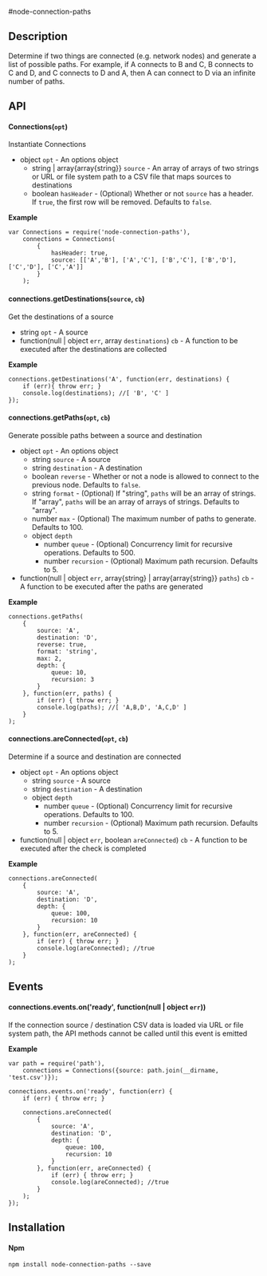 #node-connection-paths

## Description
Determine if two things are connected (e.g. network nodes) and generate a list of possible paths. For example, if A connects to B and C, B connects to C and D, and C connects to D and A, then A can connect to D via an infinite number of paths.

## API
#### Connections(```opt```)

Instantiate Connections

* object `opt` - An options object
  * string | array{array{string}} `source` - An array of arrays of two strings or URL or file system path to a CSV file that maps sources to destinations
  * boolean `hasHeader` - (Optional) Whether or not `source` has a header. If `true`, the first row will be removed. Defaults to `false`.

__Example__

```
var Connections = require('node-connection-paths'),
    connections = Connections(
        {
            hasHeader: true,
            source: [['A','B'], ['A','C'], ['B','C'], ['B','D'], ['C','D'], ['C','A']]
        }
    );
```

#### connections.getDestinations(```source```, ```cb```)

Get the destinations of a source

* string `opt` - A source
* function(null | object `err`, array `destinations`) `cb` - A function to be executed after the destinations are collected

__Example__

```
connections.getDestinations('A', function(err, destinations) {
    if (err){ throw err; }
    console.log(destinations); //[ 'B', 'C' ]
});
```

#### connections.getPaths(```opt```, ```cb```)

Generate possible paths between a source and destination

* object `opt` - An options object
  * string `source` - A source
  * string `destination` - A destination
  * boolean `reverse` - Whether or not a node is allowed to connect to the previous node. Defaults to `false`.
  * string `format` - (Optional) If "string", `paths` will be an array of strings. If "array", `paths` will be an array of arrays of strings. Defaults to "array".
  * number `max` - (Optional) The maximum number of paths to generate. Defaults to 100.
  * object `depth`
     * number `queue` - (Optional) Concurrency limit for recursive operations. Defaults to 500.
     * number `recursion` - (Optional) Maximum path recursion. Defaults to 5.
* function(null | object `err`, array{string} | array{array{string}} `paths`) `cb` - A function to be executed after the paths are generated

__Example__

```
connections.getPaths(
    {
        source: 'A',
        destination: 'D',
        reverse: true,
        format: 'string',
        max: 2,
        depth: {
            queue: 10,
            recursion: 3
        }
    }, function(err, paths) {
        if (err) { throw err; }
        console.log(paths); //[ 'A,B,D', 'A,C,D' ]
    }
);
```

#### connections.areConnected(```opt```, ```cb```)

Determine if a source and destination are connected

* object `opt` - An options object
  * string `source` - A source
  * string `destination` - A destination
  * object `depth`
     * number `queue` - (Optional) Concurrency limit for recursive operations. Defaults to 100.
     * number `recursion` - (Optional) Maximum path recursion. Defaults to 5.
* function(null | object `err`, boolean `areConnected`) `cb` - A function to be executed after the check is completed

__Example__

```
connections.areConnected(
    {
        source: 'A',
        destination: 'D',
        depth: {
            queue: 100,
            recursion: 10
        }
    }, function(err, areConnected) {
        if (err) { throw err; }
        console.log(areConnected); //true
    }
);
```

## Events
#### connections.events.on('ready', function(null | object `err`))

If the connection source / destination CSV data is loaded via URL or file system path, the API methods cannot be called until this event is emitted

__Example__

```
var path = require('path'),
    connections = Connections({source: path.join(__dirname, 'test.csv')});

connections.events.on('ready', function(err) {
    if (err) { throw err; }

    connections.areConnected(
        {
            source: 'A',
            destination: 'D',
            depth: {
                queue: 100,
                recursion: 10
            }
        }, function(err, areConnected) {
            if (err) { throw err; }
            console.log(areConnected); //true
        }
    );
});
```

## Installation
#### Npm
```
npm install node-connection-paths --save
```
